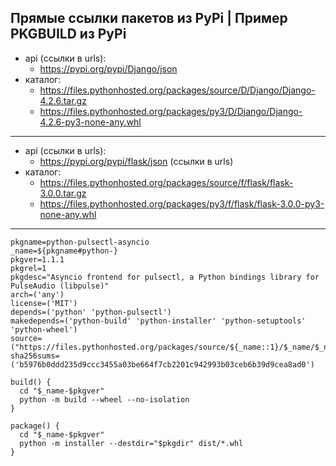 ## Прямые ссылки пакетов из PyPi | Пример PKGBUILD из PyPi

* api (ссылки в urls):
    * https://pypi.org/pypi/Django/json
* каталог:
    * https://files.pythonhosted.org/packages/source/D/Django/Django-4.2.6.tar.gz
    * https://files.pythonhosted.org/packages/py3/D/Django/Django-4.2.6-py3-none-any.whl

***

* api (ссылки в urls):
    * https://pypi.org/pypi/flask/json (ссылки в urls)
* каталог:
    * https://files.pythonhosted.org/packages/source/f/flask/flask-3.0.0.tar.gz
    * https://files.pythonhosted.org/packages/py3/f/flask/flask-3.0.0-py3-none-any.whl

***

```
pkgname=python-pulsectl-asyncio
_name=${pkgname#python-}
pkgver=1.1.1
pkgrel=1
pkgdesc="Asyncio frontend for pulsectl, a Python bindings library for PulseAudio (libpulse)"
arch=('any')
license=('MIT')
depends=('python' 'python-pulsectl')
makedepends=('python-build' 'python-installer' 'python-setuptools' 'python-wheel')
source=("https://files.pythonhosted.org/packages/source/${_name::1}/$_name/$_name-$pkgver.tar.gz")
sha256sums=('b5976b0ddd235d9ccc3455a03be664f7cb2201c942993b03ceb6b39d9cea8ad0')

build() {
  cd "$_name-$pkgver"
  python -m build --wheel --no-isolation
}

package() {
  cd "$_name-$pkgver"
  python -m installer --destdir="$pkgdir" dist/*.whl
}
```
